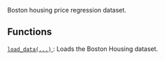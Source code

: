 Boston housing price regression dataset.



## Functions
[ `load_data(...)` ](https://tensorflow.google.cn/api_docs/python/tf/keras/datasets/boston_housing/load_data): Loads the Boston Housing dataset.

